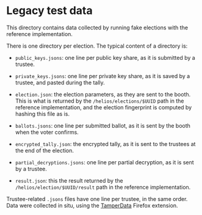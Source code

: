 Legacy test data
================

This directory contains data collected by running fake elections with
the reference implementation.

There is one directory per election. The typical content of a
directory is:

 * `public_keys.jsons`: one line per public key share, as it is
   submitted by a trustee.

 * `private_keys.jsons`: one line per private key share, as it is
   saved by a trustee, and pasted during the tally.

 * `election.json`: the election parameters, as they are sent to the
   booth. This is what is returned by the `/helios/elections/$UUID`
   path in the reference implementation, and the election fingerprint
   is computed by hashing this file as is.

 * `ballots.jsons`: one line per submitted ballot, as it is sent by
   the booth when the voter confirms.

 * `encrypted_tally.json`: the encrypted tally, as it is sent to the
   trustees at the end of the election.

 * `partial_decryptions.jsons`: one line per partial decryption, as it
   is sent by a trustee.

 * `result.json`: this the result returned by the
   `/helios/election/$UUID/result` path in the reference
   implementation.

Trustee-related `.jsons` files have one line per trustee, in the same
order. Data were collected in situ, using the [TamperData][1] Firefox
extension.

[1]: http://tamperdata.mozdev.org/
